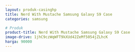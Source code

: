 ```yaml
---
layout: produk-casinghp
title: Nerd With Mustache Samsung Galaxy S9 Case
categories: samsung

# Produk
product-title: Nerd With Mustache Samsung Galaxy S9 Case
image-drive: 1jhC9czWqWFT9kXUd42ZeMf5054jZLhcK
harga: 90000
---
```

